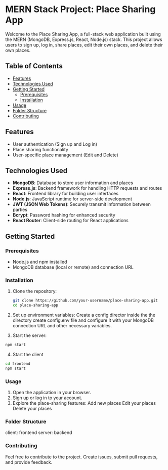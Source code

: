 # MERN Stack Project: Place Sharing App

Welcome to the Place Sharing App, a full-stack web application built using the MERN (MongoDB, Express.js, React, Node.js) stack. This project allows users to sign up, log in, share places, edit their own places, and delete their own places.

## Table of Contents

- [Features](#features)
- [Technologies Used](#technologies-used)
- [Getting Started](#getting-started)
  - [Prerequisites](#prerequisites)
  - [Installation](#installation)
- [Usage](#usage)
- [Folder Structure](#folder-structure)
- [Contributing](#contributing)

## Features

- User authentication (Sign up and Log in)
- Place sharing functionality
- User-specific place management (Edit and Delete)

## Technologies Used

- **MongoDB**: Database to store user information and places
- **Express.js**: Backend framework for handling HTTP requests and routes
- **React**: Frontend library for building user interfaces
- **Node.js**: JavaScript runtime for server-side development
- **JWT (JSON Web Tokens)**: Securely transmit information between parties
- **Bcrypt**: Password hashing for enhanced security
- **React Router**: Client-side routing for React applications

## Getting Started

### Prerequisites

- Node.js and npm installed
- MongoDB database (local or remote) and connection URL

### Installation

1. Clone the repository:
   ```bash
   git clone https://github.com/your-username/place-sharing-app.git
   cd place-sharing-app
   ```
2. Set up environment variables:
   Create a config director inside the the directory create config.env file and configure it with your MongoDB connection URL and other necessary variables.

3. Start the server:

```bash
npm start
```

4. Start the client

```bash
cd frontend
npm start

```

### Usage

1. Open the application in your browser.
2. Sign up or log in to your account.
3. Explore the place-sharing features:
   Add new places
   Edit your places
   Delete your places

### Folder Structure

client: frontend
server: backend

### Contributing

Feel free to contribute to the project. Create issues, submit pull requests, and provide feedback.
